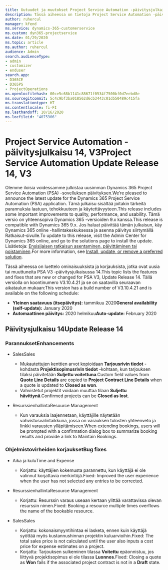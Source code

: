 ```yaml
---
title: Uutuudet ja muutokset Project Service Automation -päivitysjulkaisussa 14, V3
description: Tässä aiheessa on tietoja Project Service Automation -päivitysversion 14, V3:n uusista ominaisuuksista.
author: ruhercul
manager: kfend
ms.service: dynamics-365-customerservice
ms.custom: dyn365-projectservice
ms.date: 01/29/2020
ms.topic: article
ms.author: ruhercul
audience: Admin
search.audienceType:
- admin
- customizer
- enduser
search.app:
- D365CE
- D365PS
- ProjectOperations
ms.openlocfilehash: 00ce5c68b1141c88671f0534f7500bf0d7eebd8e
ms.sourcegitcommit: 5c4c9bf3ba018562d6cb3443c01d550489c415fa
ms.translationtype: HT
ms.contentlocale: fi-FI
ms.lasthandoff: 10/16/2020
ms.locfileid: "4075306"
---
```

# <a name="project-service-automation-update-release-14-v3"></a><span data-ttu-id="25cb1-103">Project Service Automation -päivitysjulkaisu 14, V3</span><span class="sxs-lookup"><span data-stu-id="25cb1-103">Project Service Automation Update Release 14, V3</span></span>
<span data-ttu-id="25cb1-104">Olemme iloisia voidessamme julkistaa uusimman Dynamics 365 Project Service Automation (PSA) -sovelluksen päivityksen.</span><span class="sxs-lookup"><span data-stu-id="25cb1-104">We’re pleased to announce the latest update for the Dynamics 365 Project Service Automation (PSA) application.</span></span> <span data-ttu-id="25cb1-105">Tämä julkaisu sisältää joitakin tärkeitä parannuksia laatuun, tehokkuuteen ja käytettävyyteen.</span><span class="sxs-lookup"><span data-stu-id="25cb1-105">This release includes some important improvements to quality, performance, and usability.</span></span> <span data-ttu-id="25cb1-106">Tämä versio on yhteensopiva Dynamics 365 -versioiden 9.x kanssa.</span><span class="sxs-lookup"><span data-stu-id="25cb1-106">This release is compatible with Dynamics 365 9.x.</span></span> <span data-ttu-id="25cb1-107">Jos haluat päivittää tämän julkaisun, käy Dynamics 365 online -hallintakeskuksessa ja asenna päivitys siirtymällä Ratkaisut-sivulle.</span><span class="sxs-lookup"><span data-stu-id="25cb1-107">To update to this release, visit the Admin Center for Dynamics 365 online, and go to the solutions page to install the update.</span></span> <span data-ttu-id="25cb1-108">Lisätietoja: [Ensisijaisen ratkaisun asentaminen, päivittäminen tai poistaminen](https://docs.microsoft.com/power-platform/admin/install-remove-preferred-solution).</span><span class="sxs-lookup"><span data-stu-id="25cb1-108">For more information, see [Install, update, or remove a preferred solution](https://docs.microsoft.com/power-platform/admin/install-remove-preferred-solution).</span></span>

<span data-ttu-id="25cb1-109">Tässä aiheessa on luettelo ominaisuuksista ja korjauksista, jotka ovat uusia tai muuttuneita PSA V3 -päivitysjulkaisussa 14.</span><span class="sxs-lookup"><span data-stu-id="25cb1-109">This topic lists the features and fixes that are new or changed for PSA V3, Update Release 14.</span></span> <span data-ttu-id="25cb1-110">Tällä versiolla on koontinumero V3.10.4.21 ja se on saatavilla seuraavan aikataulun mukaan:</span><span class="sxs-lookup"><span data-stu-id="25cb1-110">This version has a build number of V3.10.4.21 and is available on the following schedule:</span></span>

- <span data-ttu-id="25cb1-111">**Yleinen saatavuus (itsepäivitys):** tammikuu 2020</span><span class="sxs-lookup"><span data-stu-id="25cb1-111">**General availability (self-update):** January 2020</span></span>
- <span data-ttu-id="25cb1-112">**Automaattinen päivitys:** 2020 helmikuu</span><span class="sxs-lookup"><span data-stu-id="25cb1-112">**Auto-update:** February 2020</span></span>

## <a name="update-release-14"></a><span data-ttu-id="25cb1-113">Päivitysjulkaisu 14</span><span class="sxs-lookup"><span data-stu-id="25cb1-113">Update Release 14</span></span>

### <a name="enhancements"></a><span data-ttu-id="25cb1-114">Parannukset</span><span class="sxs-lookup"><span data-stu-id="25cb1-114">Enhancements</span></span>

- <span data-ttu-id="25cb1-115">Sales</span><span class="sxs-lookup"><span data-stu-id="25cb1-115">Sales</span></span>

     - <span data-ttu-id="25cb1-116">Mukautettujen kenttien arvot kopioidaan **Tarjousrivin tiedot** -kohdasta **Projektisopimusrivin tiedot** -kohtaan, kun tarjouksen tilaksi päivitetään **Suljettu voitettuna**.</span><span class="sxs-lookup"><span data-stu-id="25cb1-116">Custom field values from **Quote Line Details** are copied to **Project Contract Line Details** when a quote is updated to **Closed as won**.</span></span>
     - <span data-ttu-id="25cb1-117">Vahvistetut projektit voidaan muuttaa tilaan **Suljettu hävittynä**.</span><span class="sxs-lookup"><span data-stu-id="25cb1-117">Confirmed projects can be **Closed as lost**.</span></span>

- <span data-ttu-id="25cb1-118">Resurssienhallinta</span><span class="sxs-lookup"><span data-stu-id="25cb1-118">Resource Management</span></span>

     - <span data-ttu-id="25cb1-119">Kun varauksia laajennetaan, käyttäjille näytetään vahvistusvalintaikkuna, jossa on varauksen tulosten yhteenveto ja linkki varausten ylläpitämiseen.</span><span class="sxs-lookup"><span data-stu-id="25cb1-119">When extending bookings, users will be prompted with a confirmation dialog box to summarize booking results and provide a link to Maintain Bookings.</span></span>


### <a name="bug-fixes"></a><span data-ttu-id="25cb1-120">Ohjelmistovirheiden korjaukset</span><span class="sxs-lookup"><span data-stu-id="25cb1-120">Bug fixes</span></span>

- <span data-ttu-id="25cb1-121">Aika ja kulu</span><span class="sxs-lookup"><span data-stu-id="25cb1-121">Time and Expense</span></span>

     - <span data-ttu-id="25cb1-122">Korjattu: käyttäjien kokemusta parannettu, kun käyttäjä ei ole valinnut korjattavia merkintöjä.</span><span class="sxs-lookup"><span data-stu-id="25cb1-122">Fixed: Improved the user experience when the user has not selected any entries to be corrected.</span></span>

- <span data-ttu-id="25cb1-123">Resurssienhallinta</span><span class="sxs-lookup"><span data-stu-id="25cb1-123">Resource Management</span></span>

     - <span data-ttu-id="25cb1-124">Korjattu: Resurssin varaus useaan kertaan ylittää varattavissa olevan resurssin nimen.</span><span class="sxs-lookup"><span data-stu-id="25cb1-124">Fixed: Booking a resource multiple times overflows the name of the bookable resource.</span></span>

- <span data-ttu-id="25cb1-125">Sales</span><span class="sxs-lookup"><span data-stu-id="25cb1-125">Sales</span></span>

     - <span data-ttu-id="25cb1-126">Korjattu: kokonaismyyntihintaa ei lasketa, ennen kuin käyttäjä syöttää myös kustannushinnan projektin kuluarvioihin.</span><span class="sxs-lookup"><span data-stu-id="25cb1-126">Fixed: The total sales price is not calculated until the user also inputs a cost price for expense estimates on a project.</span></span>
     - <span data-ttu-id="25cb1-127">Korjattu: Tarjouksen sulkeminen tilassa **Voitettu** epäonnistuu, jos liittyvä projektisopimus ei ole tilassa **Luonnos**.</span><span class="sxs-lookup"><span data-stu-id="25cb1-127">Fixed: Closing a quote as **Won** fails if the associated project contract is not in a **Draft** state.</span></span>


